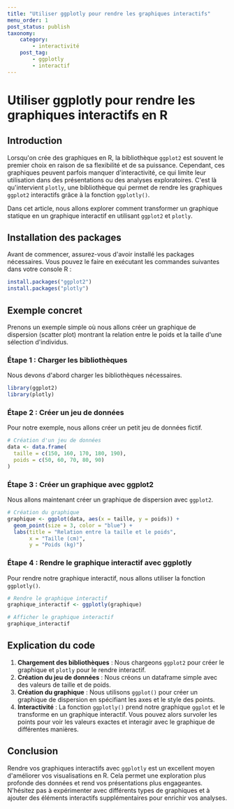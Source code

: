 ```yaml
---
title: "Utiliser ggplotly pour rendre les graphiques interactifs"
menu_order: 1
post_status: publish
taxonomy:
    category:
        - interactivité
    post_tag:
        - ggplotly
        - interactif
---
```


# Utiliser ggplotly pour rendre les graphiques interactifs en R

## Introduction

Lorsqu'on crée des graphiques en R, la bibliothèque `ggplot2` est souvent le premier choix en raison de sa flexibilité et de sa puissance. Cependant, ces graphiques peuvent parfois manquer d'interactivité, ce qui limite leur utilisation dans des présentations ou des analyses exploratoires. C'est là qu'intervient `plotly`, une bibliothèque qui permet de rendre les graphiques `ggplot2` interactifs grâce à la fonction `ggplotly()`.

Dans cet article, nous allons explorer comment transformer un graphique statique en un graphique interactif en utilisant `ggplot2` et `plotly`.

## Installation des packages

Avant de commencer, assurez-vous d'avoir installé les packages nécessaires. Vous pouvez le faire en exécutant les commandes suivantes dans votre console R :

```R
install.packages("ggplot2")
install.packages("plotly")
```

## Exemple concret

Prenons un exemple simple où nous allons créer un graphique de dispersion (scatter plot) montrant la relation entre le poids et la taille d'une sélection d'individus.

### Étape 1 : Charger les bibliothèques

Nous devons d'abord charger les bibliothèques nécessaires.

```R
library(ggplot2)
library(plotly)
```

### Étape 2 : Créer un jeu de données

Pour notre exemple, nous allons créer un petit jeu de données fictif.

```R
# Création d'un jeu de données
data <- data.frame(
  taille = c(150, 160, 170, 180, 190),
  poids = c(50, 60, 70, 80, 90)
)
```

### Étape 3 : Créer un graphique avec ggplot2

Nous allons maintenant créer un graphique de dispersion avec `ggplot2`.

```R
# Création du graphique
graphique <- ggplot(data, aes(x = taille, y = poids)) +
  geom_point(size = 3, color = "blue") +
  labs(title = "Relation entre la taille et le poids",
       x = "Taille (cm)",
       y = "Poids (kg)")
```

### Étape 4 : Rendre le graphique interactif avec ggplotly

Pour rendre notre graphique interactif, nous allons utiliser la fonction `ggplotly()`.

```R
# Rendre le graphique interactif
graphique_interactif <- ggplotly(graphique)

# Afficher le graphique interactif
graphique_interactif
```

## Explication du code

1. **Chargement des bibliothèques** : Nous chargeons `ggplot2` pour créer le graphique et `plotly` pour le rendre interactif.
2. **Création du jeu de données** : Nous créons un dataframe simple avec des valeurs de taille et de poids.
3. **Création du graphique** : Nous utilisons `ggplot()` pour créer un graphique de dispersion en spécifiant les axes et le style des points.
4. **Interactivité** : La fonction `ggplotly()` prend notre graphique `ggplot` et le transforme en un graphique interactif. Vous pouvez alors survoler les points pour voir les valeurs exactes et interagir avec le graphique de différentes manières.

## Conclusion

Rendre vos graphiques interactifs avec `ggplotly` est un excellent moyen d'améliorer vos visualisations en R. Cela permet une exploration plus profonde des données et rend vos présentations plus engageantes. N'hésitez pas à expérimenter avec différents types de graphiques et à ajouter des éléments interactifs supplémentaires pour enrichir vos analyses.

